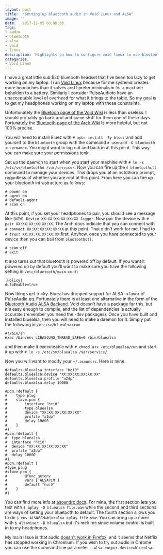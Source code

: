 ```yaml
---
layout: post
title:  "Setting up bluetooth audio in Void Linux and ALSA"
image: ''
date:   2017-12-05 00:00:00
tags:
- audio
- bluetooth
- alsa
- void
- linux
description: 'Highlights on how to configure void linux to use bluetooth audio'
categories:
- Void Linux
---
```


I have a great little sub $20 bluetooth headset that I've been too lazy to get working on my laptop. I run
[Void Linux](https://www.voidlinux.eu) because for me systemd creates more headaches than it solves and I prefer minimalism for
a machine beholden to a battery. Similarly I consider PulseAudioto have an unacceptable level of overhead for what it brings to
the table. So my goal is to get my headphones working on my laptop with these constraints.

Unfortunately the [Bluetooh page of the Void Wiki][void-wiki] is less than useless. I should probably go back and add some stuff
for them one of these days. Fortunately the [Bluetooth page of the Arch Wiki][arch] is more helpful, but not 100% precise.

You will need to install Bluez with `# xpbs-install -Sy bluez` and add yourself to the `bluetooth` group with the command
`# useradd -G bluetooth <username>`. You might want to log out and back in at this point. This way you can make sure your
permissions took.

Set up the daemon to start when you start your machine with `# ln -s /etc/sv/bluetoothd /var/service/`. Now you can fire up the
`$ bluetoothctl` command to manage your devices. This drops you at an octothorp prompt, regardless of whether you are root at
this point. From here you can fire up your bluetooth infrastructure as follows:
```
# power on
# agent on
# default-agent
# scan on
```

At this point, if you set your headphones to pair, you should see a message like `[NEW] Device XX:XX:XX:XX:XX:XX Jogger`.
Now pair the device with `# pair XX:XX:XX:XX:XX:XX`. The Arch docs indicate that you can connect with
`# connect XX:XX:XX:XX:XX:XX` at this point. That didn't work for me, I had to `# trust XX:XX:XX:XX:XX:XX` first. Anyhow, once
you have connected to your device then you can bail from `blootoothctl`.
```
# scan off
# exit
```

It also turns out that bluetooth is powered off by default. If you want it powered up by default you'll want to make sure you
have the following setting in `/etc/bluetooth/main.conf`:
```
[Policy]
AutoEnable=true
```

Now things get tricky. Bluez has dropped support for ALSA in favor of PulseAudio qq. Fortunately there is at least one
alternative in the form of the [Bluetooth Audio ALSA Backend][bluealsa]. Void doesn't have a package for this, but it's easy
enough to compile, and the list of dependencies is actually accurate (remember you need the -dev packages). Once you have built
and installed bluealsa, then you will need to make a daemon for it. Simply put the following in `/etc/sv/bluealsa/run`
```
#!/bin/sh
exec /bin/env LIBASOUND_THREAD_SAFE=0 /bin/bluealsa
```
and then make it executeable with `# chmod a+x /etc/bluealsa/run` and start it up with `# ln -s /etc/sv/bluealsa /var/service/`.

Now you will want to modify your `~/.asoundrc`. Here is mine:
```
defaults.bluealsa.interface "hci0"
defaults.bluealsa.device "XX:XX:XX:XX:XX:XX"
defaults.bluealsa.profile "a2dp"
defaults.bluealsa.delay 10000

#pcm.!default {
#    type plug
#    slave.pcm {
#        interface "hci0"
#        type bluealsa
#        device "XX:XX:XX:XX:XX:XX"
#        profile "a2dp"
#        delay 10000
#    }
#}
#pcm.!default {
#  type bluealsa
#  interface "hci0"
#  device "XX:XX:XX:XX:XX:XX"
#  profile "a2dp"
#  delay 10000
#}
#pcm.!default {
#type plug
#slave.pcm {
#        @func getenv
#        vars [ ALSAPCM ]
#        default "hw:0"
#    }
#}
```
You can find more info at [asoundrc docs][asoundrc]. For mine, the first section lets you test with
`$ aplay -D bluealsa file.wav` while the second and third sections are ways of setting your bluetooth to default. The fourth
section allows you to do `$ env ALSAPCM=bluealsa aplay file.wav`. You can bring up a mixer with `$ alsamixer -D bluealsa` but
it's meh me since volume control is built in to my headphones.

My main issue is that audio [doesn't work in Firefox][bluealsa-firefox], and it seems that Netflix has stopped working in
Chromium. If you wish to try out audio in Chrome you can use the command line parameter `--alsa-output-device=bluealsa`.

[asoundrc]: https://www.alsa-project.org/main/index.php/Asoundrc
[arch]: https://wiki.archlinux.org/index.php/Bluetooth_headset#Configuration_via_CLI
[bluealsa]: https://github.com/Arkq/bluez-alsa
[void-wiki]: https://wiki.voidlinux.eu/Bluetooth
[bluealsa-firefox]: https://github.com/Arkq/bluez-alsa/issues/12